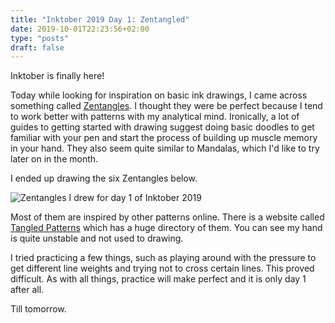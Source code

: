 ```yaml
---
title: "Inktober 2019 Day 1: Zentangled"
date: 2019-10-01T22:23:56+02:00
type: "posts"
draft: false
---
```


Inktober is finally here!

Today while looking for inspiration on basic ink drawings, I came across something called [Zentangles](https://zentangle.com/).
I thought they were be perfect because I tend to work better with patterns with my analytical mind.
Ironically, a lot of guides to getting started with drawing suggest doing basic doodles to get familiar with your pen and start the process of building up muscle memory in your hand.
They also seem quite similar to Mandalas, which I'd like to try later on in the month.

I ended up drawing the six Zentangles below.

![Zentangles I drew for day 1 of Inktober 2019](/images/inktober/day1.jpg "Zentangles I drew for day 1 of Inktober 2019")

Most of them are inspired by other patterns online.
There is a website called [Tangled Patterns](http://tanglepatterns.com/) which has a huge directory of them.
You can see my hand is quite unstable and not used to drawing.

I tried practicing a few things, such as playing around with the pressure to get different line weights and trying not to cross certain lines.
This proved difficult. As with all things, practice will make perfect and it is only day 1 after all.

Till tomorrow.